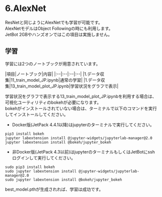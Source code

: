 # 6.AlexNet

ResNetと同じようにAlexNetでも学習が可能です。  
AlexNetモデルはObject Followingの時にも利用します。  
JetBot 2GBやハンズオンではこの項目は実施しません。  

## 学習

学習には2つのノートブックが用意されています。

|項目|ノートブック|内容|
|:--|:--|:--|:--|
|1.データ収集|11_train_model_JP.ipynb|通常の学習|
|1.データ収集|13_train_model_plot_JP.ipynb|学習状況をグラフで表示|

学習状況をグラフで表示する13_train_model_plot_JP.ipynbを利用する場合は、可視化ユーティリティのbokehが必要になります。  
bokehがインストールされていない場合は、ターミナルで以下のコマンドを実行してインストールしてください。

*   Docker版(JetPack 4.4.1以降)はjupyterのターミナルで実行してください。

```
pip3 install bokeh
jupyter labextension install @jupyter-widgets/jupyterlab-manager@2.0
jupyter labextension install @bokeh/jupyter_bokeh
```

*   非Docker版(JetPack 4.3以前)はjupyterのターミナルもしくはJetBotにsshログインして実行してください。

```
sudo pip3 install bokeh
sudo jupyter labextension install @jupyter-widgets/jupyterlab-manager@2.0
sudo jupyter labextension install @bokeh/jupyter_bokeh
```

best_model.pthが生成されれば、学習は成功です。
